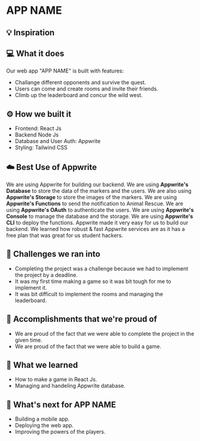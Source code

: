 # APP NAME

## 💡 Inspiration

## 💻 What it does

Our web app "APP NAME" is built with features:

- Challange different opponents and survive the quest.
- Users can come and create rooms and invite their friends.
- Climb up the leaderboard and concur the wild west.

## ⚙️ How we built it

- Frontend: React Js
- Backend Node Js
- Database and User Auth: Appwrite
- Styling: Tailwind CSS

## ☁️ Best Use of Appwrite

We are using Appwrite for building our backend. We are using **Appwrite's Database** to store the data of the markers and the users. We are also using **Appwrite's Storage** to store the images of the markers. We are using **Appwrite's Functions** to send the notification to Animal Rescue. We are using **Appwrite's OAuth** to authenticate the users. We are using **Appwrite's Console** to manage the database and the storage. We are using **Appwrite's CLI** to deploy the functions. Appwrite made it very easy for us to build our backend. We learned how robust & fast Appwrite services are as it has a free plan that was great for us student hackers.

## 🧠 Challenges we ran into

- Completing the project was a challenge because we had to implement the project by a deadline.
- It was my first time making a game so it was bit tough for me to implement it.
- It was bit difficult to implement the rooms and managing the leaderboard.

## 🏅 Accomplishments that we're proud of

- We are proud of the fact that we were able to complete the project in the given time.
- We are proud of the fact that we were able to build a game.

## 📖 What we learned
- How to make a game in React Js.
- Managing and handeling Appwrite database.

## 🚀 What's next for APP NAME
- Building a mobile app.
- Deploying the web app.
- Improving the powers of the players.